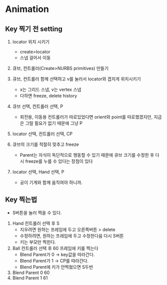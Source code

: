 # Animation
## Key 찍기 전 setting
1. locator 위치 시키기
   * create>locator
   * 스냅 걸어서 이동
1. 큐브, 컨트롤러(Create>NURBS primitives) 만들기
1. 큐브, 컨트롤러 함께 선택하고 v를 눌러서 locator와 겹치게 위치시키기
   * x는 그리드 스냅, v는 vertex 스냅
   * 다하면 freeze, delete history
1. 큐브 선택, 컨트롤러 선택, P
   * 회전용, 이동용 컨트롤러가 따로있었다면 orient와 point를 따로했겠지만, 지금은 그럴 필요가 없기 때문에 그냥 P
1. locator 선택, 컨트롤러 선택, CP
1. 큐브의 크기를 적절히 맞추고 freeze
   * Parent는 자식이 독단적으로 행동할 수 있기 때문에 큐브 크기를 수정한 후 다시 freeze를 누를 수 있다는 장점이 있다
  
1. locator 선택, Hand  선택, P
   * 공이 기계와 함께 움직여야 하니까.
  


## Key 찍는법
   * S버튼을 눌러 찍을 수 있다.
  
1. Hand 컨트롤러 선택 후 S
    * 지우려면 원하는 프레임에 두고 오른쪽버튼 > delete
    * 수정하려면, 원하는 프레임에 두고 수정한다음 다시 S버튼
    * 키는 부모만 찍힌다.
1. Ball 컨트롤러 선택 후 60 프레임에 키를 찍는다
    * Blend Parent가 0 &rarr; key값을 따라간다.
    * Blend Parent가 1 &rarr; CP를 따라간다.
    * Blend Parent에 키가 안찍혔으면 S두번
1. Blend Parent 0 60
1. Blend Parent 1 61

